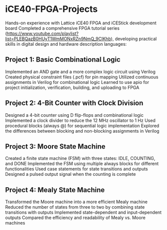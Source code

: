 # iCE40-FPGA-Projects
Hands-on experience with Lattice iCE40 FPGA and iCEStick development board
Completed a comprehensive FPGA tutorial series (https://www.youtube.com/playlist?list=PLEBQazB0HUyT1WmMONxRZn9NmQ_9CIKhb), developing practical skills in digital design and hardware description languages:

## Project 1: Basic Combinational Logic

Implemented an AND gate and a more complex logic circuit using Verilog
Created physical constraint files (.pcf) for pin mapping
Utilized continuous assignments in Verilog for combinational logic
Learned to use apio for project initialization, verification, building, and uploading to FPGA

## Project 2: 4-Bit Counter with Clock Division

Designed a 4-bit counter using D flip-flops and combinational logic
Implemented a clock divider to reduce the 12 MHz oscillator to 1 Hz
Used procedural blocks (always @) for sequential logic implementation
Explored the differences between blocking and non-blocking assignments in Verilog

## Project 3: Moore State Machine

Created a finite state machine (FSM) with three states: IDLE, COUNTING, and DONE
Implemented the FSM using multiple always blocks for different functionalities
Used case statements for state transitions and outputs
Designed a pulsed output signal when the counting is complete

## Project 4: Mealy State Machine

Transformed the Moore machine into a more efficient Mealy machine
Reduced the number of states from three to two by combining state transitions with outputs
Implemented state-dependent and input-dependent outputs
Compared the efficiency and readability of Mealy vs. Moore machines
